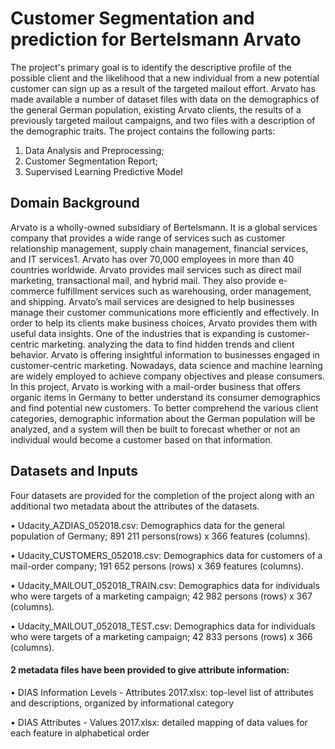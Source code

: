 
# Customer Segmentation and prediction for Bertelsmann Arvato

The project's primary goal is to identify the descriptive profile of the
possible client and the likelihood that a new individual from a new potential customer can sign up as a result of the targeted mailout effort.
Arvato has made available a number of dataset files with data on the demographics
of the general German population, existing Arvato clients, the results of a previously targeted
mailout campaigns, and two files with a description of the demographic traits.
The project contains the following parts:
1. Data Analysis and Preprocessing;
2. Customer Segmentation Report;
3. Supervised Learning Predictive Model

## Domain Background
Arvato is a wholly-owned subsidiary of Bertelsmann. It is a global services
company that provides a wide range of services such as customer relationship
management, supply chain management, financial services, and IT services1.
Arvato has over 70,000 employees in more than 40 countries worldwide.
Arvato provides mail services such as direct mail marketing, transactional mail,
and hybrid mail. They also provide e-commerce fulfillment services such as
warehousing, order management, and shipping. Arvato’s mail services are designed
to help businesses manage their customer communications more efficiently and
effectively.
In order to help its clients make business choices, Arvato provides them with
useful data insights. One of the industries that is expanding is customer-centric
marketing. analyzing the data to find hidden trends and client behavior. Arvato is
offering insightful information to businesses engaged in customer-centric
marketing. Nowadays, data science and machine learning are widely employed to
achieve company objectives and please consumers.
In this project, Arvato is working with a mail-order business that offers organic
items in Germany to better understand its consumer demographics and find
potential new customers. To better comprehend the various client categories,
demographic information about the German population will be analyzed, and a
system will then be built to forecast whether or not an individual would become a
customer based on that information.
## Datasets and Inputs
Four datasets are provided for the completion of the project along with an additional two
metadata about the attributes of the datasets.

• Udacity_AZDIAS_052018.csv: Demographics data for the general population of Germany; 891 211 persons(rows) x 366 features (columns).

• Udacity_CUSTOMERS_052018.csv: Demographics data for customers of a mail-order company; 191 652 persons (rows) x 369 features (columns).

• Udacity_MAILOUT_052018_TRAIN.csv: Demographics data for individuals who were targets of a marketing campaign; 42 982 persons (rows) x 367 (columns).

• Udacity_MAILOUT_052018_TEST.csv: Demographics data for individuals who were targets of a marketing campaign; 42 833 persons (rows) x 366
(columns).

#### 2 metadata files have been provided to give attribute information:

• DIAS Information Levels - Attributes 2017.xlsx: top-level list of attributes and descriptions, organized by informational category

• DIAS Attributes - Values 2017.xlsx: detailed mapping of data values for each
feature in alphabetical order


